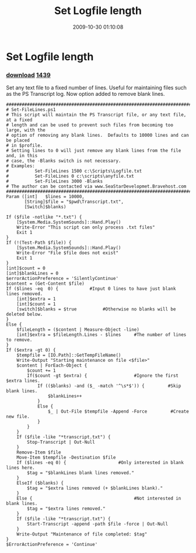 ﻿---
pid:            1438
parent:         0
children:       1439
poster:         Archdeacon
title:          Set Logfile length
date:           2009-10-30 01:10:08
description:    Set any text file to a fixed number of lines. Useful for maintaining files such as the PS Transcript log. Now option added to remove blank lines.
format:         posh
---

# Set Logfile length

### [download](1438.ps1)  [1439](1439.md)

Set any text file to a fixed number of lines. Useful for maintaining files such as the PS Transcript log. Now option added to remove blank lines.

```posh
################################################################################
# Set-FileLines.ps1
# This script will maintain the PS Transcript file, or any text file, at a fixed
# length and can be used to prevent such files from becoming too large, with the
# option of removing any blank lines.  Defaults to 10000 lines and can be placed
# in $profile.
# Setting lines to 0 will just remove any blank lines from the file and, in this
# case, the -Blanks switch is not necessary.
# Examples:
#          Set-FileLines 1500 c:\Scripts\Logfile.txt  
#          Set-FileLines 0 c:\scripts\anyfile.txt
#          Set-FileLines 3000 -Blanks
# The author can be contacted via www.SeaStarDevelopmet.Bravehost.com
################################################################################
Param ([int]   $lines = 10000,
       [String]$file = "$pwd\Transcript.txt",
	   [Switch]$blanks)
	   
If ($file -notlike "*.txt") {
	[System.Media.SystemSounds]::Hand.Play()
	Write-Error "This script can only process .txt files"
	Exit 1
}
If (!(Test-Path $file)) {
	[System.Media.SystemSounds]::Hand.Play()
	Write-Error "File $file does not exist"
	Exit 1
}
[int]$count = 0
[int]$blankLines = 0
$errorActionPreference = 'SilentlyContinue'
$content = (Get-Content $file)
If ($lines -eq  0) {            #Input 0 lines to have just blank lines removed.
	[int]$extra = 1
	[int]$count = 1
	[switch]$blanks = $true          #Otherwise no blanks will be deleted below.
}
Else {
	$fileLength = ($content | Measure-Object -line)
	[int]$extra = $fileLength.Lines - $lines     #The number of lines to remove.
}
If ($extra -gt 0) {
    $tempfile = [IO.Path]::GetTempFileName()
	Write-Output "Starting maintenance on file <$file>"
	$content | ForEach-Object {
    	$count += 1
  		If($count -gt $extra) {                  #Ignore the first $extra lines.
			If (($blanks) -and ($_ -match '^\s*$')) {         #Skip blank lines.
				$blankLines++
			}
			Else {
		    	$_ | Out-File $tempfile -Append -Force         #Create new file.
			}
		}
	}
	If ($file -like "*transcript.txt") { 
		Stop-Transcript | Out-Null
	}
	Remove-Item $file
	Move-Item $tempfile -Destination $file
	If ($lines -eq 0) {                    #Only interested in blank lines here.
		$tag = "$blankLines blank lines removed."
	}
	ElseIf ($blanks) {
		$tag = "$extra lines removed (+ $blankLines blank)."
	}
	Else {                                       #Not interested in blank lines.
		$tag = "$extra lines removed."
	}
	If ($file -like "*transcript.txt") {
		Start-Transcript -append -path $file -force | Out-Null
	}
	Write-Output "Maintenance of file completed: $tag"
}
$ErrorActionPreference = 'Continue'

```

